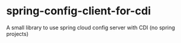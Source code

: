 # spring-config-client-for-cdi
A small library to use spring cloud config server with CDI (no spring projects)
